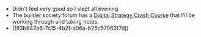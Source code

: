 - Didn't feel very good so I slept all evening.
- The builder society forum has a [Digital Strategy Crash Course](https://www.buildersociety.com/forums/digital-strategy-crash-course.25/) that I'll be working through and taking notes.
- ((63b843a6-7c15-4b2f-a06a-b25c57063f7d))
